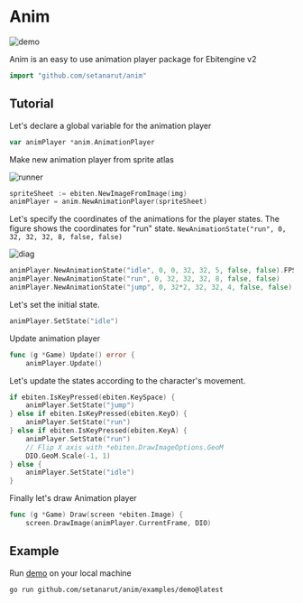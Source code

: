 # Anim

![demo](https://github.com/user-attachments/assets/fa7cd502-9bf9-4a88-a83c-df0e23c80e41)

Anim is an easy to use animation player package for Ebitengine v2

```Go
import "github.com/setanarut/anim"
```

## Tutorial

Let's declare a global variable for the animation player

```Go
var animPlayer *anim.AnimationPlayer
```

Make new animation player from sprite atlas

![runner](https://github.com/user-attachments/assets/54871498-ae7b-4107-adf4-e292aaff47e7)

```Go
spriteSheet := ebiten.NewImageFromImage(img)
animPlayer = anim.NewAnimationPlayer(spriteSheet)
```

Let's specify the coordinates of the animations for the player states.
The figure shows the coordinates for "run" state. `NewAnimationState("run", 0, 32, 32, 32, 8, false, false)`

![diag](https://github.com/user-attachments/assets/316be3e7-102f-4d3f-b126-637cda387253)


```Go
animPlayer.NewAnimationState("idle", 0, 0, 32, 32, 5, false, false).FPS = 5
animPlayer.NewAnimationState("run", 0, 32, 32, 32, 8, false, false)
animPlayer.NewAnimationState("jump", 0, 32*2, 32, 32, 4, false, false)
```

Let's set the initial state.

```Go
animPlayer.SetState("idle")
```

Update animation player

```Go
func (g *Game) Update() error {
	animPlayer.Update()
```

Let's update the states according to the character's movement.

```Go
if ebiten.IsKeyPressed(ebiten.KeySpace) {
    animPlayer.SetState("jump")
} else if ebiten.IsKeyPressed(ebiten.KeyD) {
    animPlayer.SetState("run")
} else if ebiten.IsKeyPressed(ebiten.KeyA) {
    animPlayer.SetState("run")
    // Flip X axis with *ebiten.DrawImageOptions.GeoM
    DIO.GeoM.Scale(-1, 1)
} else {
    animPlayer.SetState("idle")
}
```

Finally let's draw Animation player

```Go
func (g *Game) Draw(screen *ebiten.Image) {
	screen.DrawImage(animPlayer.CurrentFrame, DIO)
```

## Example

Run [demo](./examples/demo/) on your local machine

```zsh
go run github.com/setanarut/anim/examples/demo@latest
```
